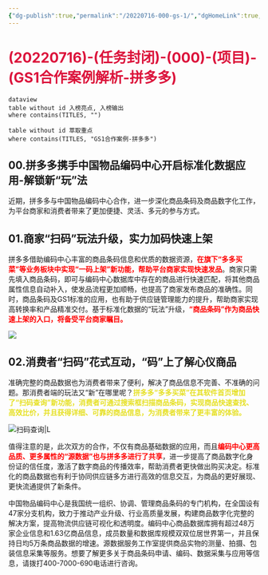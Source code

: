 ```yaml
---
{"dg-publish":true,"permalink":"/20220716-000-gs-1/","dgHomeLink":true,"dgPassFrontmatter":false}
---
```



# <font color=#DC143C>(20220716)-(任务封闭)-(000)-(项目)-(GS1合作案例解析-拼多多)</font>

```
dataview
table without id 入榜亮点, 入榜输出
where contains(TITLES, "")
```

```dataview
table without id 萃取重点
where contains(TITLES, "GS1合作案例-拼多多")
```

## 00.拼多多携手中国物品编码中心开启标准化数据应用-解锁新“玩”法

近期，拼多多与中国物品编码中心合作，进一步深化商品条码及商品数字化工作，为平台商家和消费者带来了更加便捷、灵活、多元的参与方式。

## 01.商家“扫码”玩法升级，实力加码快速上架
拼多多借助编码中心丰富的商品条码信息和优质的数据资源，<strong><font color=#FF0000>在旗下“多多买菜”等业务板块中实现“一码上架”新功能，帮助平台商家实现快速发品</font></strong>。商家只需先填入商品条码，即可与编码中心数据库中存在的商品进行快速匹配，将其他商品属性信息自动补入，使发品流程更加顺畅，也提高了商家发布商品的准确性。同时，商品条码及GS1标准的应用，也有助于供应链管理能力的提升，帮助商家实现高转换率和产品精准交付。基于标准化数据的“玩法”升级，<strong><font color=#FF0000>“商品条码”作为商品快速上架的入口，将备受平台商家瞩目。</font></strong>

![](https://mmbiz.qpic.cn/mmbiz_jpg/S6hJ17SDCnsGqt0jga7cUnP81iar79TDdbOKzns3zqL6jbtFicdWDVvEkjo0BUYAnGlynH0IXYI08Gj33ichicHXBQ/640?wx_fmt=jpeg&wxfrom=5&wx_lazy=1&wx_co=1)

## 02.消费者“扫码”花式互动，“码”上了解心仪商品
准确完整的商品数据也为消费者带来了便利，解决了商品信息不完善、不准确的问题。那消费者端的玩法又“新”在哪里呢？<strong><font color=#E6E022>拼多多“多多买菜”在其软件首页增加了“扫码查询”新功能，消费者可通过搜索框扫描商品条码，实现商品快速查找、高效比价，并且获得详细、可靠的商品信息，为消费者带来了更丰富的体验。</font></strong>

![扫码查询|L](https://mmbiz.qpic.cn/mmbiz_jpg/S6hJ17SDCnvHZVzgI1TJU2nmBOQ1kPsPEChqsydlPiaVJObKIy5frXE9zD24EOgJxaw8TRN1QStgxpxFqK2S7uQ/640?wx_fmt=jpeg&wxfrom=5&wx_lazy=1&wx_co=1)

值得注意的是，此次双方的合作，不仅有商品基础数据的应用，而且<strong><font color=#FF0000>编码中心更高品质、更多属性的“源数据”也与拼多多进行了共享</font></strong>，进一步提高了商品数字化身份证的信任度，激活了数字商品的传播效率，帮助消费者更快做出购买决定。标准化的商品数据也有利于协同供应链多方进行高效的信息交互，为商品的更好展现、更快流通提供了新条件。

中国物品编码中心是我国统一组织、协调、管理商品条码的专门机构，在全国设有47家分支机构，致力于推动产业升级、行业高质量发展，构建商品数字化完整的解决方案，提高物流供应链可视化和透明度。编码中心商品数据库拥有超过48万家企业信息和1.63亿商品信息，成员数量和数据库规模双双位居世界第一，并且保持日均5万条商品数据的增速。源数据服务工作室提供商品实物的测量、拍摄、包装信息采集等服务。想要了解更多关于商品条码申请、编码、数据采集与应用等信息，请拨打400-7000-690电话进行咨询。